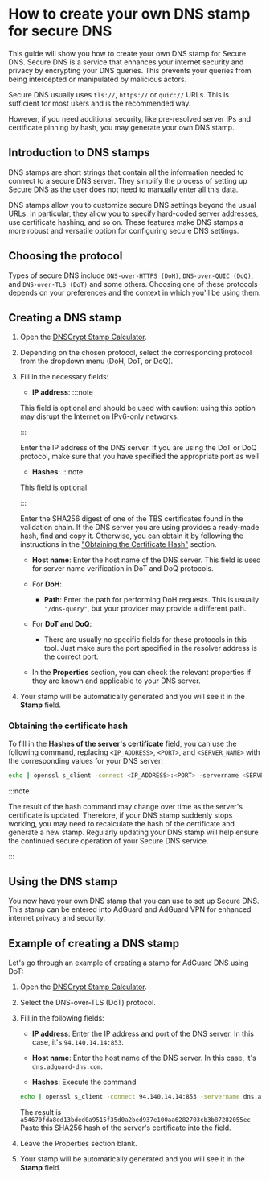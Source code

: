 # How to create your own DNS stamp for secure DNS

This guide will show you how to create your own DNS stamp for Secure DNS. Secure DNS is a service that enhances your internet security and privacy by encrypting your DNS queries. This prevents your queries from being intercepted or manipulated by malicious actors.

Secure DNS usually uses `tls://`, `https://` or `quic://` URLs. This is sufficient for most users and is the recommended way.

However, if you need additional security, like pre-resolved server IPs and certificate pinning by hash, you may generate your own DNS stamp.

## Introduction to DNS stamps

DNS stamps are short strings that contain all the information needed to connect to a secure DNS server. They simplify the process of setting up Secure DNS as the user does not need to manually enter all this data. 

DNS stamps allow you to customize secure DNS settings beyond the usual URLs. In particular, they allow you to specify hard-coded server addresses, use certificate hashing, and so on. These features make DNS stamps a more robust and versatile option for configuring secure DNS settings.

## Choosing the protocol

Types of secure DNS include `DNS-over-HTTPS (DoH)`, `DNS-over-QUIC (DoQ)`, and `DNS-over-TLS (DoT)` and some others. Choosing one of these protocols depends on your preferences and the context in which you'll be using them.

## Creating a DNS stamp

1. Open the [DNSCrypt Stamp Calculator](https://dnscrypt.info/stamps/).

2. Depending on the chosen protocol, select the corresponding protocol from the dropdown menu (DoH, DoT, or DoQ).

3. Fill in the necessary fields:
    - **IP address**: 
    :::note

    This field is optional and should be used with caution: using this option may disrupt the Internet on IPv6-only networks.
    
    :::
    
    Enter the IP address of the DNS server. If you are using the DoT or DoQ protocol, make sure that you have specified the appropriate port as well    
    - **Hashes**: 
    :::note

    This field is optional

    :::
    
    Enter the SHA256 digest of one of the TBS certificates found in the validation chain. If the DNS server you are using provides a ready-made hash, find and copy it. Otherwise, you can obtain it by following the instructions in the ["Obtaining the Certificate Hash"](###obtaining-the-certificate-hash) section.
    - **Host name**: Enter the host name of the DNS server. This field is used for server name verification in DoT and DoQ protocols.

    - For **DoH**:
      - **Path**: Enter the path for performing DoH requests. This is usually `"/dns-query"`, but your provider may provide a different path.

    - For **DoT and DoQ**:
      - There are usually no specific fields for these protocols in this tool. Just make sure the port specified in the resolver address is the correct port.

    - In the **Properties** section, you can check the relevant properties if they are known and applicable to your DNS server.

4. Your stamp will be automatically generated and you will see it in the **Stamp** field.

### Obtaining the certificate hash

To fill in the **Hashes of the server's certificate** field, you can use the following command, replacing `<IP_ADDRESS>`, `<PORT>`, and `<SERVER_NAME>` with the corresponding values for your DNS server:

```bash
echo | openssl s_client -connect <IP_ADDRESS>:<PORT> -servername <SERVER_NAME> 2>/dev/null | openssl x509 -pubkey -noout | openssl pkey -pubin -outform der | openssl dgst -sha256
```

:::note

The result of the hash command may change over time as the server's certificate is updated. Therefore, if your DNS stamp suddenly stops working, you may need to recalculate the hash of the certificate and generate a new stamp. Regularly updating your DNS stamp will help ensure the continued secure operation of your Secure DNS service.

:::
## Using the DNS stamp

You now have your own DNS stamp that you can use to set up Secure DNS. This stamp can be entered into AdGuard and AdGuard VPN for enhanced internet privacy and security.

## Example of creating a DNS stamp

Let's go through an example of creating a stamp for AdGuard DNS using DoT:

1. Open the [DNSCrypt Stamp Calculator](https://dnscrypt.info/stamps/).

2. Select the DNS-over-TLS (DoT) protocol.

3. Fill in the following fields:

    - **IP address**: Enter the IP address and port of the DNS server. In this case, it's `94.140.14.14:853`.
    
    - **Host name**: Enter the host name of the DNS server. In this case, it's `dns.adguard-dns.com`.
    
    - **Hashes**: 
    Execute the command 
    ```bash
    echo | openssl s_client -connect 94.140.14.14:853 -servername dns.adguard-dns.com 2>/dev/null | openssl x509 -pubkey -noout | openssl pkey -pubin -outform der | openssl dgst -sha256
    ```
    The result is `a54670fda8ed13bded0a9515f35d0a2bed937e100aa6282703cb3b87282055ec`
    Paste this SHA256 hash of the server's certificate into the field.

4. Leave the Properties section blank.

5. Your stamp will be automatically generated and you will see it in the **Stamp** field.
